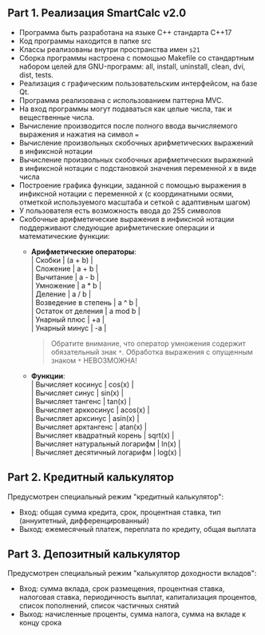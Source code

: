 
## Part 1. Реализация SmartCalc v2.0

- Программа быть разработана на языке C++ стандарта C++17
- Код программы находится в папке src
- Классы реализованы внутри пространства имен `s21`
- Сборка программы настроена с помощью Makefile со стандартным набором целей для GNU-программ: all, install, uninstall, clean, dvi, dist, tests.
- Реализация с графическим пользовательским интерфейсом, на базе Qt.
- Программа реализована с использованием паттерна MVC.
- На вход программы могут подаваться как целые числа, так и вещественные числа.
- Вычисление производится после полного ввода вычисляемого выражения и нажатия на символ `=`
- Вычисление произвольных скобочных арифметических выражений в инфиксной нотации
- Вычисление произвольных скобочных арифметических выражений в инфиксной нотации с подстановкой значения переменной _x_ в виде числа
- Построение графика функции, заданной с помощью выражения в инфиксной нотации с переменной _x_  (с координатными осями, отметкой используемого масштаба и сеткой с адаптивным шагом)
- У пользователя есть возможность ввода до 255 символов
- Скобочные арифметические выражения в инфиксной нотации поддерживают следующие арифметические операции и математические функции:
    - **Арифметические операторы**:  \
        | Скобки | (a + b) |  
        | Сложение | a + b |  
        | Вычитание | a - b |  
        | Умножение | a * b |  
        | Деление | a / b |  
        | Возведение в степень | a ^ b |  
        | Остаток от деления | a mod b |  
        | Унарный плюс | +a |  
        | Унарный минус | -a |  

        >Обратите внимание, что оператор умножения содержит обязательный знак `*`. Обработка выражения с опущенным знаком `*` НЕВОЗМОЖНА!

    - **Функции**:  \
        | Вычисляет косинус | cos(x) |  
        | Вычисляет синус | sin(x) |  
        | Вычисляет тангенс | tan(x) |  
        | Вычисляет арккосинус | acos(x) |  
        | Вычисляет арксинус | asin(x) |  
        | Вычисляет арктангенс | atan(x) |  
        | Вычисляет квадратный корень | sqrt(x) |  
        | Вычисляет натуральный логарифм | ln(x) |  
        | Вычисляет десятичный логарифм | log(x) |  

## Part 2. Кредитный калькулятор

Предусмотрен специальный режим "кредитный калькулятор":
 - Вход: общая сумма кредита, срок, процентная ставка, тип (аннуитетный, дифференцированный)
 - Выход: ежемесячный платеж, переплата по кредиту, общая выплата

## Part 3. Депозитный калькулятор

Предусмотрен специальный режим "калькулятор доходности вкладов":
 - Вход: сумма вклада, срок размещения, процентная ставка, налоговая ставка, периодичность выплат, капитализация процентов, список пополнений, список частичных снятий
 - Выход: начисленные проценты, сумма налога, сумма на вкладе к концу срока
